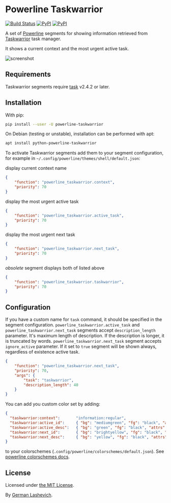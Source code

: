 Powerline Taskwarrior
===================

[![Build Status](https://travis-ci.org/Zebradil/powerline-taskwarrior.svg?branch=master)](https://travis-ci.org/Zebradil/powerline-taskwarrior)
[![PyPI](https://img.shields.io/pypi/v/powerline-taskwarrior.svg)](https://pypi.python.org/pypi/powerline-taskwarrior)
[![PyPI](https://img.shields.io/pypi/l/powerline-taskwarrior.svg)](https://opensource.org/licenses/MIT)

A set of [Powerline][1] segments for showing information retrieved from [Taskwarrior][2] task manager.

It shows a current context and the most urgent active task.

![screenshot][4]

Requirements
------------

Taskwarrior segments require [task][2] v2.4.2 or later.

Installation
------------

With pip:

```sh
pip install --user -U powerline-taskwarrior
```

On Debian (testing or unstable), installation can be performed with apt:

```sh
apt install python-powerline-taskwarrior
```

To activate Taskwarrior segments add them to your segment configuration,
for example in `~/.config/powerline/themes/shell/default.json`:

display current context name

```json
{
    "function": "powerline_taskwarrior.context",
    "priority": 70
}
```

display the most urgent active task

```json
{
    "function": "powerline_taskwarrior.active_task",
    "priority": 70
}
```

display the most urgent next task

```json
{
    "function": "powerline_taskwarrior.next_task",
    "priority": 70
}
```

*obsolete* segment displays both of listed above

```json
{
    "function": "powerline_taskwarrior.taskwarrior",
    "priority": 70
}
```

Configuration
-------------

If you have a custom name for `task` command, it should be specified in the segment configuration.
`powerline_taskwarrior.active_task` and `powerline_taskwarrior.next_task` segments accept `description_length` parameter.
It's maximum length of description. If the description is longer, it is truncated by words.
`powerline_taskwarrior.next_task` segment accepts `ignore_active` parameter. If it set to `true` segment will be shown
always, regardless of existence active task.

```json
{
    "function": "powerline_taskwarrior.next_task",
    "priority": 70,
    "args": {
        "task": "taskwarrior",
        "description_length": 40
    }
}
```

You can add you custom color set by adding:

```json
{
  "taskwarrior:context":       "information:regular",
  "taskwarrior:active_id":     { "bg": "mediumgreen", "fg": "black", "attrs": [] },
  "taskwarrior:active_desc":   { "bg": "green", "fg": "black", "attrs": [] },
  "taskwarrior:next_id":       { "bg": "brightyellow", "fg": "black", "attrs": [] },
  "taskwarrior:next_desc":     { "bg": "yellow", "fg": "black", "attrs": [] }
}

```

to your colorschemes (`.config/powerline/colorschemes/default.json`).
See [powerline colorschemes docs][6].

License
-------

Licensed under [the MIT License][5].

By [German Lashevich][3].

[1]: https://powerline.readthedocs.org/en/master/
[2]: http://taskwarrior.org/
[3]: https://github.com/zebradil
[4]: https://github.com/zebradil/powerline-taskwarrior/blob/master/screenshot.png
[5]: https://github.com/zebradil/powerline-taskwarrior/blob/master/LICENSE
[6]: http://powerline.readthedocs.io/en/master/configuration/reference.html#colorschemes
